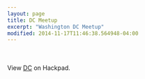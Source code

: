 ```yaml
---
layout: page
title: DC Meetup
excerpt: "Washington DC Meetup"
modified: 2014-11-17T11:46:38.564948-04:00
---
```

<br />
<br />
<script src="https://acm.hackpad.com/wwf9pVnHQwA.js"></script><noscript><div>View <a href="https://acm.hackpad.com/wwf9pVnHQwA">DC</a> on Hackpad.</div></noscript>
